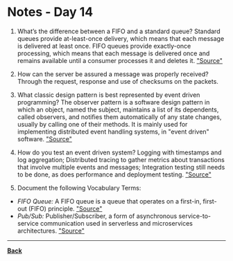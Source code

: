 # Notes - Day 14

1. What’s the difference between a FIFO and a standard queue? Standard queues provide at-least-once delivery, which means that each message is delivered at least once. FIFO queues provide exactly-once processing, which means that each message is delivered once and remains available until a consumer processes it and deletes it. <a href = "https://aws.amazon.com/sqs/faqs/#:~:text=Standard%20queues%20provide%20at%2Dleast,processes%20it%20and%20deletes%20it.">"Source"</a>

2. How can the server be assured a message was properly received? Through the request, response and use of checksums on the packets.

3. What classic design pattern is best represented by event driven programming? The observer pattern is a software design pattern in which an object, named the subject, maintains a list of its dependents, called observers, and notifies them automatically of any state changes, usually by calling one of their methods. It is mainly used for implementing distributed event handling systems, in "event driven" software. <a href = "https://en.wikipedia.org/wiki/Observer_pattern">"Source"</a>

4. How do you test an event driven system? Logging with timestamps and log aggregation; Distributed tracing to gather metrics about transactions that involve multiple events and messages; Integration testing still needs to be done, as does performance and deployment testing. <a href = "https://blog.gurock.com/event-driven-application-architectures/">"Source"</a>

5. Document the following Vocabulary Terms:

- *FIFO Queue:* A FIFO queue is a queue that operates on a first-in, first-out (FIFO) principle. <a href = "https://queue-it.com/queue-first-in-first-out/">"Source"</a>
- *Pub/Sub:* Publisher/Subscriber, a form of asynchronous service-to-service communication used in serverless and microservices architectures.  <a href = "https://aws.amazon.com/pub-sub-messaging/">"Source"</a>

---
**<a href = "https://github.com/scottie-l/reading-notes/tree/main/reading-notes-401">Back</a>**

